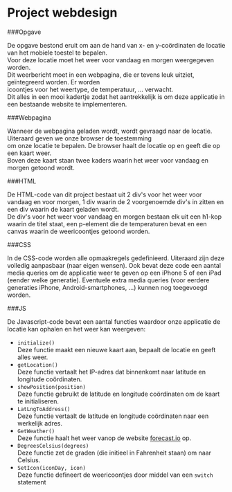 Project webdesign
=================

###Opgave

De opgave bestond eruit om aan de hand van x- en y-coördinaten de locatie van het mobiele toestel te bepalen.	
Voor deze locatie moet het weer voor vandaag en morgen weergegeven worden.	
Dit weerbericht moet in een webpagina, die er tevens leuk uitziet, geïntegreerd worden. Er worden	
icoontjes voor het weertype, de temperatuur, ... verwacht.	
Dit alles in een mooi kadertje zodat het aantrekkelijk is om deze applicatie in een bestaande website te implementeren.

###Webpagina

Wanneer de webpagina geladen wordt, wordt gevraagd naar de locatie. Uiteraard geven we onze browser de toestemming	
om onze locatie te bepalen.
De browser haalt de locatie op en geeft die op een kaart weer.	
Boven deze kaart staan twee kaders waarin het weer voor vandaag en morgen getoond wordt.


###HTML

De HTML-code van dit project bestaat uit 2 div's voor het weer voor vandaag en voor morgen, 1 div waarin de 2 voorgenoemde div's in zitten en een div waarin de kaart geladen wordt.	
De div's voor het weer voor vandaag en morgen bestaan elk uit een h1-kop waarin de titel staat, een p-element die de temperaturen bevat en een canvas waarin de weericoontjes getoond worden.


###CSS

In de CSS-code worden alle opmaakregels gedefinieerd. Uiteraard zijn deze volledig aanpasbaar (naar eigen wensen).
Ook bevat deze code een aantal media queries om de applicatie weer te geven op een iPhone 5 of een iPad (eender welke generatie). Eventuele extra media queries (voor eerdere generaties iPhone, Android-smartphones, ...) kunnen nog toegevoegd worden.


###JS

De Javascript-code bevat een aantal functies waardoor onze applicatie de locatie kan ophalen en het weer kan weergeven:
* `initialize()`	
Deze functie maakt een nieuwe kaart aan, bepaalt de locatie en geeft alles weer.
* `getLocation()`	
Deze functie vertaalt het IP-adres dat binnenkomt naar latitude en longitude coördinaten.
* `showPosition(position)`	
Deze functie gebruikt de latitude en longitude coördinaten om de kaart te initialiseren.
* `LatLngToAddress()`	
Deze functie vertaalt de latitude en longitude coördinaten naar een werkelijk adres.
* `GetWeather()`	
Deze functie haalt het weer vanop de website [forecast.io](http://forecast.io/) op.
* `DegreesCelsius(degrees)`		
Deze functie zet de graden (die initieel in Fahrenheit staan) om naar Celsius.
* `SetIcon(iconDay, icon)`	
Deze functie defineert de weericoontjes door middel van een `switch` statement
